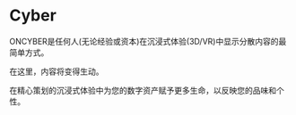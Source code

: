 # Cyber

ONCYBER是任何人(无论经验或资本)在沉浸式体验(3D/VR)中显示分散内容的最简单方式。

在这里，内容将变得生动。

在精心策划的沉浸式体验中为您的数字资产赋予更多生命，以反映您的品味和个性。

